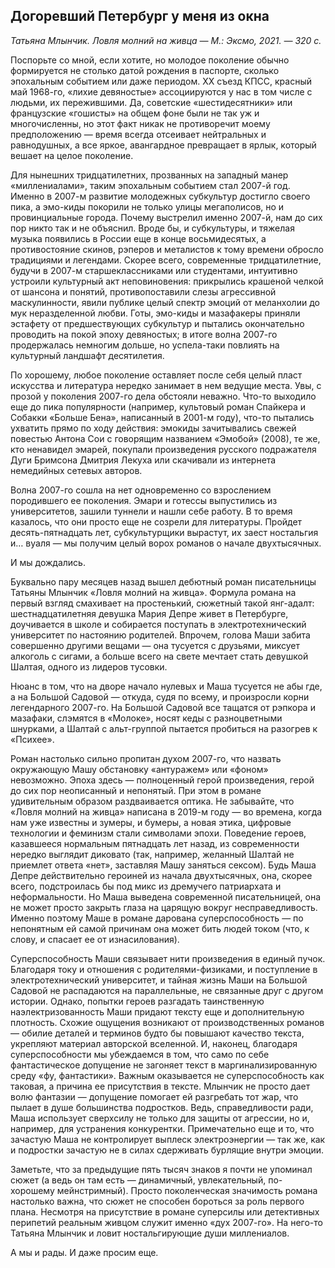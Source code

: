 
## Догоревший Петербург у меня из окна

_Татьяна Млынчик. Ловля молний на живца — М.: Эксмо, 2021. — 320 с._

Поспорьте со мной, если хотите, но молодое поколение обычно формируется не столько датой рождения в паспорте, сколько эпохальным событием или даже периодом. XX съезд КПСС, красный май 1968-го, «лихие девяностые» ассоциируются у нас в том числе с людьми, их пережившими. Да, советские «шестидесятники» или французские «гошисты» на общем фоне были не так уж и многочисленны, но этот факт никак не противоречит моему предположению — время всегда отсеивает нейтральных и равнодушных, а все яркое, авангардное превращает в ярлык, который вешает на целое поколение.

Для нынешних тридцатилетних, прозванных на западный манер «миллениалами», таким эпохальным событием стал 2007-й год. Именно в 2007-м развитие молодежных субкультур достигло своего пика, а эмо-киды покорили не только улицы мегаполисов, но и провинциальные города. Почему выстрелил именно 2007-й, нам до сих пор никто так и не объяснил. Вроде бы, и субкультуры, и тяжелая музыка появились в России еще в конце восьмидесятых, а противостояние скинов, рэперов и металистов к тому времени обросло традициями и легендами. Скорее всего, современные тридцатилетние, будучи в 2007-м старшеклассниками или студентами, интуитивно устроили культурный акт неповиновения: прикрылись крашеной челкой от шансона и понятий, противопоставили слезы агрессивной маскулинности, явили публике целый спектр эмоций от меланхолии до мук неразделенной любви. Готы, эмо-киды и мазафакеры приняли эстафету от предшествующих субкультур и пытались окончательно проводить на покой эпоху девяностых; в итоге волна 2007-го продержалась немногим дольше, но успела-таки повлиять на культурный ландшафт десятилетия.

По хорошему, любое поколение оставляет после себя целый пласт искусства и литература нередко занимает в нем ведущие места. Увы, с прозой у поколения 2007-го дела обстояли неважно. Что-то выходило еще до пика популярности (например, культовый роман Спайкера и Собакки «Больше Бена», написанный в 2001-м году), что-то пытались ухватить прямо по ходу действия: эмокиды зачитывались свежей повестью Антона Сои с говорящим названием «Эмобой» (2008), те же, кто ненавидел эмарей, покупали произведения русского подражателя Дуги Бримсона Дмитрия Лекуха или скачивали из интернета немедийных сетевых авторов.

Волна 2007-го сошла на нет одновременно со взрослением породившего ее поколения. Эмари и готессы выпустились из университетов, зашили туннели и нашли себе работу. В то время казалось, что они просто еще не созрели для литературы. Пройдет десять-пятнадцать лет, субкультурщики вырастут, их заест ностальгия и… вуаля — мы получим целый ворох романов о начале двухтысячных.

И мы дождались.

Буквально пару месяцев назад вышел дебютный роман писательницы Татьяны Млынчик «Ловля молний на живца». Формула романа на первый взгляд смахивает на простенький, сюжетный такой янг-адалт: шестнадцатилетняя девушка Мария Депре живет в Петербурге, доучивается в школе и собирается поступать в электротехнический университет по настоянию родителей. Впрочем, голова Маши забита совершенно другими вещами — она тусуется с друзьями, миксует алкоголь с сигами, а больше всего на свете мечтает стать девушкой Шалтая, одного из лидеров тусовки.

Нюанс в том, что на дворе начало нулевых и Маша тусуется не абы где, а на Большой Садовой — откуда, судя по всему, и произросли корни легендарного 2007-го. На Большой Садовой все тащатся от рэпкора и мазафаки, слэмятся в «Молоке», носят кеды с разноцветными шнурками, а Шалтай с альт-группой пытается пробиться на разогрев к «Психее».

Роман настолько сильно пропитан духом 2007-го, что назвать окружающую Машу обстановку «антуражем» или «фоном» невозможно. Эпоха здесь — полноценный герой произведения, герой до сих пор неописанный и непонятый. При этом в романе удивительным образом раздваивается оптика. Не забывайте, что «Ловля молний на живца» написана в 2019-м году — во времена, когда нам уже известны и зумеры, и бумеры, а новая этика, цифровые технологии и феминизм стали символами эпохи. Поведение героев, казавшееся нормальным пятнадцать лет назад, из современности нередко выглядит диковато (так, например, желанный Шалтай не приемлет ответа «нет», заставляя Машу заняться сексом). Будь Маша Депре действительно героиней из начала двухтысячных, она, скорее всего, подстроилась бы под микс из дремучего патриархата и неформальности. Но Маша выведена современной писательницей, она не может просто закрыть глаза на царящую вокруг несправедливость. Именно поэтому Маше в романе дарована суперспособность — по непонятным ей самой причинам она может бить людей током (что, к слову, и спасает ее от изнасилования).

Суперспособность Маши связывает нити произведения в единый пучок. Благодаря току и отношения с родителями-физиками, и поступление в электротехнический университет, и тайная жизнь Маши на Большой Садовой не распадаются на параллельные, не связанные друг с другом истории. Однако, попытки героев разгадать таинственную наэлектризованность Маши придают тексту еще и дополнительную плотность. Схожие ощущения возникают от производственных романов — обилие деталей и терминов будто бы повышают качество текста, укрепляют материал авторской вселенной. И, наконец, благодаря суперспособности мы убеждаемся в том, что само по себе фантастическое допущение не загоняет текст в маргинализированную среду «фу, фантастики». Важным оказывается не суперспособность как таковая, а причина ее присутствия в тексте. Млынчик не просто дает волю фантазии — допущение помогает ей разгребать тот жар, что пылает в душе большинства подростков. Ведь, справедливости ради, Маша использует сверхсилу не только для защиты от агрессии, но и, например, для устранения конкурентки. Примечательно еще и то, что зачастую Маша не контролирует выплеск электроэнергии — так же, как и подростки зачастую не в силах сдерживать бурлящие внутри эмоции.

Заметьте, что за предыдущие пять тысяч знаков я почти не упоминал сюжет (а ведь он там есть — динамичный, увлекательный, по-хорошему мейнстримный). Просто поколенческая значимость романа настолько важна, что сюжет не способен бороться за роль первого плана. Несмотря на присутствие в романе суперсилы или детективных перипетий реальным живцом служит именно «дух 2007-го». На него-то Татьяна Млынчик и ловит ностальгирующие души миллениалов.

А мы и рады. И даже просим еще.